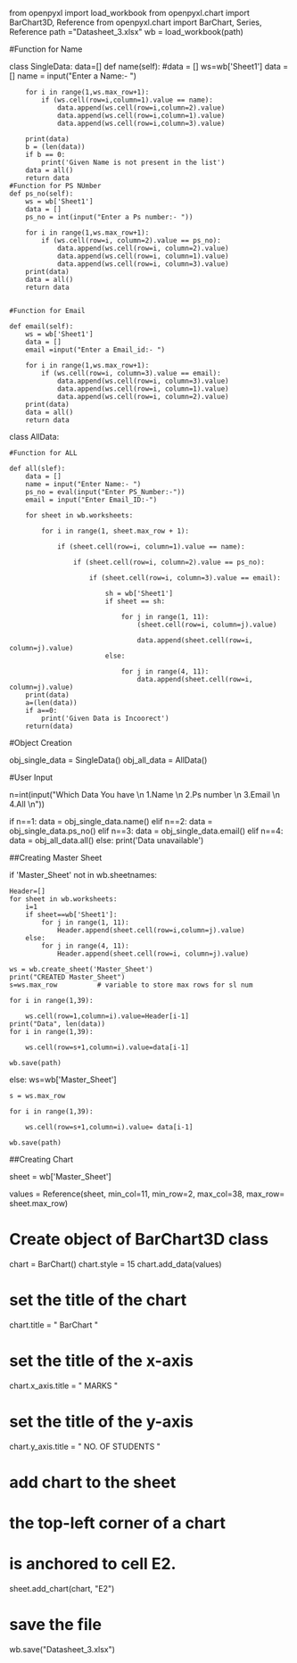 from openpyxl import load_workbook
from openpyxl.chart import BarChart3D, Reference
from openpyxl.chart import BarChart, Series, Reference
path ="Datasheet_3.xlsx"
wb = load_workbook(path)


#Function for Name

class SingleData:
    data=[]
    def name(self):
        #data = []
        ws=wb['Sheet1']
        data = []
        name = input("Enter a Name:- ")

        for i in range(1,ws.max_row+1):
            if (ws.cell(row=i,column=1).value == name):
                data.append(ws.cell(row=i,column=2).value)
                data.append(ws.cell(row=i,column=1).value)
                data.append(ws.cell(row=i,column=3).value)

        print(data)
        b = (len(data))
        if b == 0:
            print('Given Name is not present in the list')
        data = all()
        return data
    #Function for PS NUmber
    def ps_no(self):
        ws = wb['Sheet1']
        data = []
        ps_no = int(input("Enter a Ps number:- "))

        for i in range(1,ws.max_row+1):
            if (ws.cell(row=i, column=2).value == ps_no):
                data.append(ws.cell(row=i, column=2).value)
                data.append(ws.cell(row=i, column=1).value)
                data.append(ws.cell(row=i, column=3).value)
        print(data)
        data = all()
        return data


    #Function for Email

    def email(self):
        ws = wb['Sheet1']
        data = []
        email =input("Enter a Email_id:- ")

        for i in range(1,ws.max_row+1):
            if (ws.cell(row=i, column=3).value == email):
                data.append(ws.cell(row=i, column=3).value)
                data.append(ws.cell(row=i, column=1).value)
                data.append(ws.cell(row=i, column=2).value)
        print(data)
        data = all()
        return data


class AllData:

    #Function for ALL

    def all(slef):
        data = []
        name = input("Enter Name:- ")
        ps_no = eval(input("Enter PS_Number:-"))
        email = input("Enter Email_ID:-")

        for sheet in wb.worksheets:

            for i in range(1, sheet.max_row + 1):

                if (sheet.cell(row=i, column=1).value == name):

                    if (sheet.cell(row=i, column=2).value == ps_no):

                        if (sheet.cell(row=i, column=3).value == email):

                            sh = wb['Sheet1']
                            if sheet == sh:

                                for j in range(1, 11):
                                    (sheet.cell(row=i, column=j).value)

                                    data.append(sheet.cell(row=i, column=j).value)
                            else:

                                for j in range(4, 11):
                                    data.append(sheet.cell(row=i, column=j).value)
        print(data)
        a=(len(data))
        if a==0:
            print('Given Data is Incoorect')
        return(data)




#Object Creation

obj_single_data = SingleData()
obj_all_data = AllData()

#User Input

n=int(input("Which Data You have \n 1.Name \n 2.Ps number \n 3.Email \n 4.All \n"))

if n==1:
    data = obj_single_data.name()
elif n==2:
    data = obj_single_data.ps_no()
elif n==3:
    data = obj_single_data.email()
elif n==4:
    data = obj_all_data.all()
else:
    print('Data unavailable')


##Creating Master Sheet

if 'Master_Sheet' not in wb.sheetnames:

    Header=[]
    for sheet in wb.worksheets:
        i=1
        if sheet==wb['Sheet1']:
            for j in range(1, 11):
                Header.append(sheet.cell(row=i,column=j).value)
        else:
            for j in range(4, 11):
                Header.append(sheet.cell(row=i, column=j).value)

    ws = wb.create_sheet('Master_Sheet')
    print("CREATED Master_Sheet")
    s=ws.max_row          # variable to store max rows for sl num

    for i in range(1,39):

        ws.cell(row=1,column=i).value=Header[i-1]
    print("Data", len(data))
    for i in range(1,39):

        ws.cell(row=s+1,column=i).value=data[i-1]

    wb.save(path)

else:
    ws=wb['Master_Sheet']

    s = ws.max_row

    for i in range(1,39):

        ws.cell(row=s+1,column=i).value= data[i-1]

    wb.save(path)



##Creating Chart

sheet = wb['Master_Sheet']

values = Reference(sheet, min_col=11, min_row=2,
                   max_col=38, max_row= sheet.max_row)

# Create object of BarChart3D class
chart = BarChart()
chart.style = 15
chart.add_data(values)

# set the title of the chart
chart.title = " BarChart "

# set the title of the x-axis
chart.x_axis.title = " MARKS "

# set the title of the y-axis
chart.y_axis.title = " NO. OF STUDENTS "

# add chart to the sheet
# the top-left corner of a chart
# is anchored to cell E2.
sheet.add_chart(chart, "E2")

# save the file
wb.save("Datasheet_3.xlsx")


